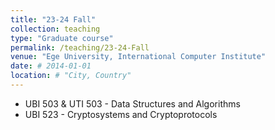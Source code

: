 ```yaml
---
title: "23-24 Fall"
collection: teaching
type: "Graduate course"
permalink: /teaching/23-24-Fall
venue: "Ege University, International Computer Institute"
date: # 2014-01-01
location: # "City, Country"
---
```


<!--  This is a description of a teaching experience. You can use markdown like any other post. -->

* UBI 503 & UTI 503 - Data Structures and Algorithms
* UBI 523 -  Cryptosystems and Cryptoprotocols
